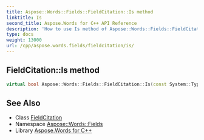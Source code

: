 ```yaml
---
title: Aspose::Words::Fields::FieldCitation::Is method
linktitle: Is
second_title: Aspose.Words for C++ API Reference
description: 'How to use Is method of Aspose::Words::Fields::FieldCitation class in C++.'
type: docs
weight: 13000
url: /cpp/aspose.words.fields/fieldcitation/is/
---
```

## FieldCitation::Is method




```cpp
virtual bool Aspose::Words::Fields::FieldCitation::Is(const System::TypeInfo &target) const override
```

## See Also

* Class [FieldCitation](../)
* Namespace [Aspose::Words::Fields](../../)
* Library [Aspose.Words for C++](../../../)
